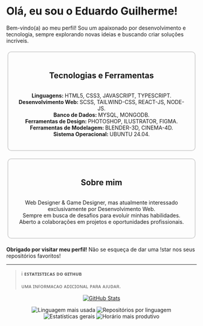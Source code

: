 # Olá, eu sou o Eduardo Guilherme!

<p>Bem-vindo(a) ao meu perfil! Sou um apaixonado por desenvolvimento e tecnologia, sempre explorando novas ideias e buscando criar soluções incríveis.</p>

<div style="display: flex; flex-direction: column; align-items: center; border: 2px solid #D3D3D3; border-radius: 10px; padding: 20px; width: 90%; max-width: 800px; margin: 20px auto;"> 
  <h2>Tecnologias e Ferramentas</h2> 
  <ul style="list-style-type: none; padding: 0; text-align: center;"> 
      <li><strong>Linguagens: </strong>HTML5, CSS3, JAVASCRIPT, TYPESCRIPT.</li> 
      <li><strong>Desenvolvimento Web: </strong>SCSS, TAILWIND-CSS, REACT-JS, NODE-JS.</li>
      <li><strong>Banco de Dados: </strong>MYSQL, MONGODB.</li>
      <li><strong>Ferramentas de Design: </strong>PHOTOSHOP, ILUSTRATOR, FIGMA.</li>
      <li><strong>Ferramentas de Modelagem: </strong>BLENDER-3D, CINEMA-4D.</li>
      <li><strong>Sistema Operacional: </strong>UBUNTU 24.04.</li> 
  </ul> 
</div> 

<div style="display: flex; flex-direction: column; align-items: center; border: 2px solid #D3D3D3; border-radius: 10px; padding: 20px; width: 90%; max-width: 800px; margin: 20px auto;">
  <h2>Sobre mim</h2>
  <ul style="list-style-type: none; padding: 0; text-align: center;">
    <li>Web Designer & Game Designer, mas atualmente interessado exclusivamente por Desenvolvimento Web.</li>
    <li>Sempre em busca de desafios para evoluir minhas habilidades.</li>
    <li>Aberto a colaborações em projetos e oportunidades profissionais.</li>
  </ul> 
</div>

**Obrigado por visitar meu perfil!** Não se esqueça de dar uma !star nos seus repositórios favoritos!

---

> ℹ️ **ᴇꜱᴛᴀᴛɪꜱᴛɪᴄᴀꜱ ᴅᴏ ɢɪᴛʜᴜʙ**
> 
> ᴜᴍᴀ ɪɴꜰᴏʀᴍᴀᴄᴀᴏ ᴀᴅɪᴄɪᴏɴᴀʟ ᴘᴀʀᴀ ᴀᴊᴜᴅᴀʀ.

<p align="center">
  <a href="https://github.com/vn7n24fzkq/github-profile-summary-cards">
    <img src="https://github-profile-summary-cards.vercel.app/api/cards/profile-details?username=egoficial&theme=tokyonight&locale=pt-br" alt="GitHub Stats">
  </a>
</p>

<p align="center">
  <img src="https://github-profile-summary-cards.vercel.app/api/cards/most-commit-language?username=egoficial&theme=tokyonight&locale=pt-br" alt="Linguagem mais usada">
  <img src="https://github-profile-summary-cards.vercel.app/api/cards/repos-per-language?username=egoficial&theme=tokyonight&locale=pt-br" alt="Repositórios por linguagem">
  <img src="https://github-profile-summary-cards.vercel.app/api/cards/stats?username=egoficial&theme=tokyonight&locale=pt-br" alt="Estatísticas gerais">
  <img src="https://github-profile-summary-cards.vercel.app/api/cards/productive-time?username=egoficial&theme=tokyonight&locale=pt-br" alt="Horário mais produtivo">
</p>
